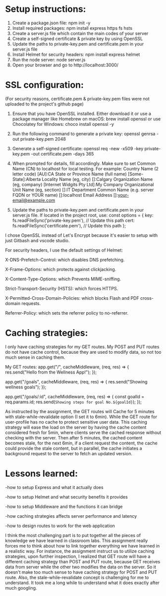 # Setup instructions:

1. Create a package.json file: npm init -y
2. Install required packages: npm install express https fs hsts
3. Create a server.js file which contain the main codes of your server
4. Create a self-signed certificate & private key by using OpenSSL
5. Update the paths to private-key.pem and certificate.pem in your server.js file
6. Install Helmet for security headers: npm install express helmet
7. Run the node server: node server.js
8. Open your browser and go to http://localhost:3000/

# SSL configuration:

(For security reasons, certificate.pem & private-key.pem files were not uploaded to the project's github page)

1. Ensure that you have OpenSSL installed. Either download it or use a package manager like Homebrew on macOS:
   brew install openssl or use Chocolatey for Windows: choco install openssl -y

2. Run the following command to generate a private key:
   openssl genrsa -out private-key.pem 2048

3. Generate a self-signed certificate:
   openssl req -new -x509 -key private-key.pem -out certificate.pem -days 365

4. When prompted for details, fill accordingly. Make sure to set Common Name (CN) to localhost for local testing. For example:
   Country Name (2 letter code) [AU]:CA
   State or Province Name (full name) [Some-State]:Alberta
   Locality Name (eg, city) []:Calgary
   Organization Name (eg, company) [Internet Widgits Pty Ltd]:My Company
   Organizational Unit Name (eg, section) []:IT Department
   Common Name (e.g. server FQDN or YOUR name) []:localhost
   Email Address []:your-email@example.com

5. Update the paths to private-key.pem and certificate.pem in your server.js file. If located in the project root, use:
   const options = {
   key: fs.readFileSync('private-key.pem'), // Update this path
   cert: fs.readFileSync('certificate.pem'), // Update this path
   };

I chose OpenSSL instead of Let's Encrypt because it's easier to setup with just Gitbash and vscode studio.

For security headers, I use the default settings of Helmet:

X-DNS-Prefetch-Control: which disables DNS prefetching.

X-Frame-Options: which protects against clickjacking.

X-Content-Type-Options: which Prevents MIME-sniffing.

Strict-Transport-Security (HSTS): which forces HTTPS.

X-Permitted-Cross-Domain-Policies: which blocks Flash and PDF cross-domain requests.

Referrer-Policy: which sets the referrer policy to no-referrer.

# Caching strategies:

I only have caching strategies for my GET routes. My POST and PUT routes do not have cache control, because they are used to modify data, so not too much sense in caching them.

My GET routes:
app.get("/", cacheMiddleware, (req, res) => {
res.send("Hello from the Wellness App!");
});

app.get("/goals", cacheMiddleware, (req, res) => {
res.send("Showing wellness goals");
});

app.get("/goals/:id", cacheMiddleware, (req, res) => {
const goalId = req.params.id;
res.send(`Showing steps for goal No.${goalId}`);
});

As instructed by the assignment, the GET routes will Cache for 5 minutes with stale-while-revalidate option (I set it to 6min). While the GET route for user-profile has no cache to protect sensitive user data. This caching strategy will ease the load on the server by having the cache content considered fresh for 5min, where clients serve the cached response without checking with the server. Then after 5 minutes, the cached content becomes stale, for the next 6min, if a client request the content, the cache could provide the stale content, but in parallel, the cache initiates a background request to the server to fetch an updated version.

# Lessons learned:

-how to setup Express and what it actually does

-how to setup Helmet and what security benefits it provides

-how to setup Middleware and the functions it can bridge

-how caching strategies affects server performance and latency

-how to design routes to work for the web application

I think the most challenging part is to put together all the pieces of knowledge we have learned in classroom labs. This assignment really forces me to think about how to link
together everything we have learned in a realistic way. For instance, the assignment instruct us to utilize caching strategies, upon further inspection, I realized that GET route
will have a different caching strategy than POST and PUT route, because GET receives data from server while the other two modifies the data on the server. So it doesn't make too much
sense to have caching strategy for POST and PUT route. Also, the stale-while-revalidate concept is challenging for me to understand. It took me a long while to understand what it does exactly after much googling.

